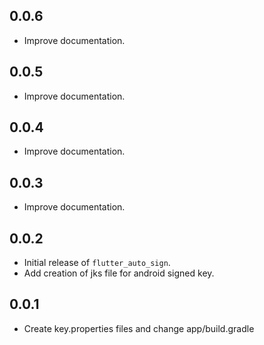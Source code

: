 ## 0.0.6
- Improve documentation.
## 0.0.5
- Improve documentation.
## 0.0.4
- Improve documentation.
## 0.0.3
- Improve documentation.
## 0.0.2
- Initial release of `flutter_auto_sign`.
- Add creation of jks file for android signed key.
## 0.0.1
- Create key.properties files and change app/build.gradle